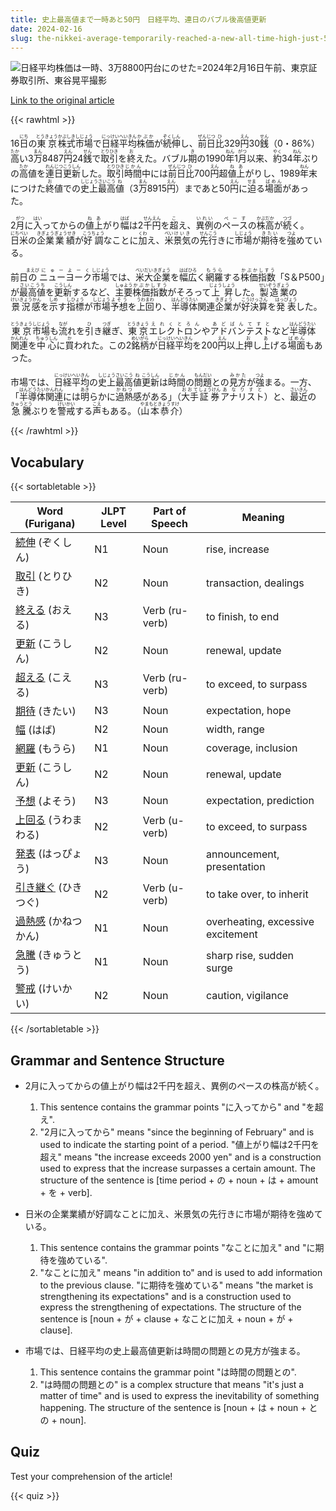 ```yaml
---
title: 史上最高値まで一時あと50円　日経平均、連日のバブル後高値更新
date: 2024-02-16
slug: the-nikkei-average-temporarily-reached-a-new-all-time-high-just-50-yen-away-with-consecutive-updates-after-the-bubble
---
```


![日経平均株価は一時、3万8800円台にのせた=2024年2月16日午前、東京証券取引所、東谷晃平撮影](https://www.asahicom.jp/imgopt/img/4f9a60174e/comm_L/AS20240216002873.jpg "日経平均株価は一時、3万8800円台にのせた=2024年2月16日午前、東京証券取引所、東谷晃平撮影")

[Link to the original article](https://asahi.com/articles/ASS2J62ZSS2JULFA010.html?iref=comtop_7_02)

{{< rawhtml >}}
<p>16<ruby>日<rt>にち</rt></ruby>の<ruby>東京<rt>とうきょう</rt></ruby><ruby>株式<rt>かぶしき</rt></ruby><ruby>市場<rt>しじょう</rt></ruby>で<ruby>日経<rt>にっけい</rt></ruby><ruby>平均<rt>へいきん</rt></ruby><ruby>株価<rt>かぶか</rt></ruby>が<ruby>続伸<rt>ぞくしん</rt></ruby>し、<ruby>前日<rt>ぜんじつ</rt></ruby><ruby>比<rt>ひ</rt></ruby>329<ruby>円<rt>えん</rt></ruby>30<ruby>銭<rt>せん</rt></ruby>（0・86%）<ruby>高<rt>たか</rt></ruby>い3<ruby>万<rt>まん</rt></ruby>8487<ruby>円<rt>えん</rt></ruby>24<ruby>銭<rt>せん</rt></ruby>で<ruby>取引<rt>とりひき</rt></ruby>を<ruby>終<rt>お</rt></ruby>えた。バブル<ruby>期<rt>き</rt></ruby>の1990<ruby>年<rt>ねん</rt></ruby>1<ruby>月<rt>がつ</rt></ruby>以来、<ruby>約<rt>やく</rt></ruby>34<ruby>年<rt>ねん</rt></ruby>ぶりの<ruby>高<rt>たか</rt></ruby>値を<ruby>連日<rt>れんじつ</rt></ruby><ruby>更新<rt>こうしん</rt></ruby>した。<ruby>取引<rt>とりひき</rt></ruby><ruby>時間<rt>じかん</rt></ruby>中には<ruby>前日<rt>ぜんじつ</rt></ruby><ruby>比<rt>ひ</rt></ruby>700<ruby>円<rt>えん</rt></ruby>超<ruby>値上<rt>ねあ</rt></ruby>がりし、1989<ruby>年<rt>ねん</rt></ruby>末につけた<ruby>終<rt>お</rt></ruby>値での<ruby>史上<rt>しじょう</rt></ruby><ruby>最高<rt>さいこう</rt></ruby><ruby>値<rt>ね</rt></ruby>（3<ruby>万<rt>まん</rt></ruby>8915<ruby>円<rt>えん</rt></ruby>）まであと50<ruby>円<rt>えん</rt></ruby>に<ruby>迫<rt>せま</rt></ruby>る<ruby>場面<rt>ばめん</rt></ruby>があった。</p>

<p>2<ruby>月<rt>がつ</rt></ruby>に<ruby>入<rt>はい</rt></ruby>ってからの<ruby>値上<rt>ねあ</rt></ruby>がり<ruby>幅<rt>はば</rt></ruby>は2<ruby>千<rt>せん</rt></ruby><ruby>円<rt>えん</rt></ruby>を<ruby>超<rt>こ</rt></ruby>え、<ruby>異例<rt>いれい</rt></ruby>の<ruby>ペース<rt>ぺーす</rt></ruby>の<ruby>株高<rt>かぶだか</rt></ruby>が<ruby>続<rt>つづ</rt></ruby>く。<ruby>日米<rt>にちべい</rt></ruby>の<ruby>企業<rt>きぎょう</rt></ruby><ruby>業績<rt>ぎょうせき</rt></ruby>が<ruby>好調<rt>こうちょう</rt></ruby>なことに<ruby>加<rt>くわ</rt></ruby>え、<ruby>米<rt>べい</rt></ruby><ruby>景気<rt>けいき</rt></ruby>の<ruby>先行<rt>せんこう</rt></ruby>きに<ruby>市場<rt>しじょう</rt></ruby>が<ruby>期待<rt>きたい</rt></ruby>を<ruby>強<rt>つよ</rt></ruby>めている。</p>

<p>前日<ruby>の<rt>まえび</rt></ruby><ruby>ニューヨーク<rt>にゅーよーく</rt></ruby><ruby>市場<rt>しじょう</rt></ruby>では、<ruby>米<rt>べい</rt></ruby><ruby>大企業<rt>だいきぎょう</rt></ruby>を<ruby>幅広<rt>はばひろ</rt></ruby>く<ruby>網羅<rt>もうら</rt></ruby>する<ruby>株価指数<rt>かぶかしすう</rt></ruby>「S＆P500」が<ruby>最高値<rt>さいこうち</rt></ruby>を<ruby>更新<rt>こうしん</rt></ruby>するなど、<ruby>主要<rt>しゅよう</rt></ruby><ruby>株価指数<rt>かぶかしすう</rt></ruby>がそろって<ruby>上昇<rt>じょうしょう</rt></ruby>した。<ruby>製造業<rt>せいぞうぎょう</rt></ruby>の<ruby>景況感<rt>けいきょうかん</rt></ruby>を<ruby>示<rt>しめ</rt></ruby>す<ruby>指標<rt>しひょう</rt></ruby>が<ruby>市場<rt>しじょう</rt></ruby><ruby>予想<rt>よそう</rt></ruby>を<ruby>上回<rt>うわまわ</rt></ruby>り、<ruby>半導体<rt>はんどうたい</rt></ruby>関連<ruby>企業<rt>きぎょう</rt></ruby>が<ruby>好決算<rt>こうけっさん</rt></ruby>を<ruby>発表<rt>はっぴょう</rt></ruby>した。</p>

<p><ruby>東京<rt>とうきょう</rt></ruby><ruby>市場<rt>しじょう</rt></ruby>も<ruby>流<rt>なが</rt></ruby>れを<ruby>引<rt>ひ</rt></ruby>き<ruby>継<rt>つぎ</rt></ruby>ぎ、<ruby>東京<rt>とうきょう</rt></ruby><ruby>エレクトロン<rt>えれくとろん</rt></ruby>や<ruby>アドバンテスト<rt>あどばんてすと</rt></ruby>など<ruby>半導体<rt>はんどうたい</rt></ruby><ruby>関連<rt>かんれん</rt></ruby>を<ruby>中心<rt>ちゅうしん</rt></ruby>に<ruby>買<rt>か</rt></ruby>われた。この2<ruby>銘柄<rt>めいがら</rt></ruby>が<ruby>日経<rt>にっけい</rt></ruby><ruby>平均<rt>へいきん</rt></ruby>を200<ruby>円<rt>えん</rt></ruby>以上<ruby>押<rt>お</rt></ruby>し<ruby>上<rt>あ</rt></ruby>げる<ruby>場面<rt>ばめん</rt></ruby>もあった。</p>

<p>市場では、<ruby>日経平均<rt>にっけいへいきん</rt></ruby>の<ruby>史上<rt>しじょう</rt></ruby><ruby>最高<rt>さいこう</rt></ruby><ruby>値<rt>ね</rt></ruby><ruby>更新<rt>こうしん</rt></ruby>は<ruby>時間<rt>じかん</rt></ruby>の<ruby>問題<rt>もんだい</rt></ruby>との<ruby>見方<rt>みかた</rt></ruby>が<ruby>強<rt>つよ</rt></ruby>まる。一方、「<ruby>半導体<rt>はんどうたい</rt></ruby><ruby>関連<rt>かんれん</rt></ruby>には<ruby>明<rt>あき</rt></ruby>らかに<ruby>過熱<rt>かねつ</rt></ruby>感がある」（<ruby>大手<rt>おおて</rt></ruby><ruby>証券<rt>しょうけん</rt></ruby><ruby>アナリスト<rt>あなりすと</rt></ruby>）と、<ruby>最近<rt>さいきん</rt></ruby>の<ruby>急騰<rt>きゅうとう</rt></ruby>ぶりを<ruby>警戒<rt>けいかい</rt></ruby>する<ruby>声<rt>こえ</rt></ruby>もある。（<ruby>山本恭介<rt>やまもときょうすけ</rt></ruby>）</p>
{{< /rawhtml >}}

## Vocabulary


{{< sortabletable >}}

| Word (Furigana) | JLPT Level | Part of Speech | Meaning |
|-----------------|------------|----------------|---------|
|[続伸](https://jisho.org/search/%E7%B6%9A%E4%BC%B8) (ぞくしん)| N1 | Noun | rise, increase |
|[取引](https://jisho.org/search/%E5%8F%96%E5%BC%95) (とりひき)| N2 | Noun | transaction, dealings |
|[終える](https://jisho.org/search/%E7%B5%82%E3%81%88%E3%82%8B) (おえる)| N3 | Verb (ru-verb) | to finish, to end |
|[更新](https://jisho.org/search/%E6%9B%B4%E6%96%B0) (こうしん)| N2 | Noun | renewal, update |
|[超える](https://jisho.org/search/%E8%B6%85%E3%81%88%E3%82%8B) (こえる)| N3 | Verb (ru-verb) | to exceed, to surpass |
|[期待](https://jisho.org/search/%E6%9C%9F%E5%BE%85) (きたい)| N3 | Noun | expectation, hope |
|[幅](https://jisho.org/search/%E5%B9%85) (はば)| N2 | Noun | width, range |
|[網羅](https://jisho.org/search/%E7%B6%B2%E7%BE%85) (もうら)| N1 | Noun | coverage, inclusion |
|[更新](https://jisho.org/search/%E6%9B%B4%E6%96%B0) (こうしん)| N2 | Noun | renewal, update |
|[予想](https://jisho.org/search/%E4%BA%88%E6%83%B3) (よそう)| N3 | Noun | expectation, prediction |
|[上回る](https://jisho.org/search/%E4%B8%8A%E5%9B%9E%E3%82%8B) (うわまわる)| N2 | Verb (u-verb) | to exceed, to surpass |
|[発表](https://jisho.org/search/%E7%99%BA%E8%A1%A8) (はっぴょう)| N3 | Noun | announcement, presentation |
|[引き継ぐ](https://jisho.org/search/%E5%BC%95%E3%81%8D%E7%B6%99%E3%81%90) (ひきつぐ)| N2 | Verb (u-verb) | to take over, to inherit |
|[過熱感](https://jisho.org/search/%E9%81%8E%E7%86%B1%E6%84%9F) (かねつかん)| N1 | Noun | overheating, excessive excitement |
|[急騰](https://jisho.org/search/%E6%80%A5%E9%A8%B0) (きゅうとう)| N1 | Noun | sharp rise, sudden surge |
|[警戒](https://jisho.org/search/%E8%AD%A6%E6%88%92) (けいかい)| N2 | Noun | caution, vigilance |

{{< /sortabletable >}}


## Grammar and Sentence Structure

- 2月に入ってからの値上がり幅は2千円を超え、異例のペースの株高が続く。

    1. This sentence contains the grammar points "に入ってから" and "を超え".
    2. "2月に入ってから" means "since the beginning of February" and is used to indicate the starting point of a period. "値上がり幅は2千円を超え" means "the increase exceeds 2000 yen" and is a construction used to express that the increase surpasses a certain amount. The structure of the sentence is [time period + の + noun + は + amount + を + verb].

- 日米の企業業績が好調なことに加え、米景気の先行きに市場が期待を強めている。

    1. This sentence contains the grammar points "なことに加え" and "に期待を強めている".
    2. "なことに加え" means "in addition to" and is used to add information to the previous clause. "に期待を強めている" means "the market is strengthening its expectations" and is a construction used to express the strengthening of expectations. The structure of the sentence is [noun + が + clause + なことに加え + noun + が + clause].

- 市場では、日経平均の史上最高値更新は時間の問題との見方が強まる。

    1. This sentence contains the grammar point "は時間の問題との".
    2. "は時間の問題との" is a complex structure that means "it's just a matter of time" and is used to express the inevitability of something happening. The structure of the sentence is [noun + は + noun + との + noun].

## Quiz

Test your comprehension of the article!

{{< quiz >}}